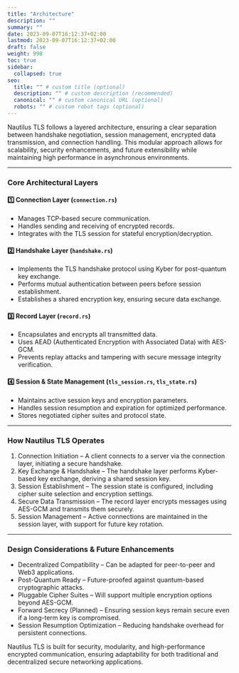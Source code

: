 ```yaml
---
title: "Architecture"
description: ""
summary: ""
date: 2023-09-07T16:12:37+02:00
lastmod: 2023-09-07T16:12:37+02:00
draft: false
weight: 998
toc: true
sidebar:
  collapsed: true
seo:
  title: "" # custom title (optional)
  description: "" # custom description (recommended)
  canonical: "" # custom canonical URL (optional)
  robots: "" # custom robot tags (optional)
---
```

Nautilus TLS follows a layered architecture, ensuring a clear separation between handshake negotiation, session management, encrypted data transmission, and connection handling. This modular approach allows for scalability, security enhancements, and future extensibility while maintaining high performance in asynchronous environments.

---

### Core Architectural Layers

#### 1️⃣ Connection Layer (`connection.rs`)

- Manages TCP-based secure communication.
- Handles sending and receiving of encrypted records.
- Integrates with the TLS session for stateful encryption/decryption.

#### 2️⃣ Handshake Layer (`handshake.rs`)

- Implements the TLS handshake protocol using Kyber for post-quantum key exchange.
- Performs mutual authentication between peers before session establishment.
- Establishes a shared encryption key, ensuring secure data exchange.

#### 3️⃣ Record Layer (`record.rs`)

- Encapsulates and encrypts all transmitted data.
- Uses AEAD (Authenticated Encryption with Associated Data) with AES-GCM.
- Prevents replay attacks and tampering with secure message integrity verification.

#### 4️⃣ Session & State Management (`tls_session.rs`, `tls_state.rs`)

- Maintains active session keys and encryption parameters.
- Handles session resumption and expiration for optimized performance.
- Stores negotiated cipher suites and protocol state.

---

### How Nautilus TLS Operates

1. Connection Initiation – A client connects to a server via the connection layer, initiating a secure handshake.
2. Key Exchange & Handshake – The handshake layer performs Kyber-based key exchange, deriving a shared session key.
3. Session Establishment – The session state is configured, including cipher suite selection and encryption settings.
4. Secure Data Transmission – The record layer encrypts messages using AES-GCM and transmits them securely.
5. Session Management – Active connections are maintained in the session layer, with support for future key rotation.

---

### Design Considerations & Future Enhancements

- Decentralized Compatibility – Can be adapted for peer-to-peer and Web3 applications.
- Post-Quantum Ready – Future-proofed against quantum-based cryptographic attacks.
- Pluggable Cipher Suites – Will support multiple encryption options beyond AES-GCM.
- Forward Secrecy (Planned) – Ensuring session keys remain secure even if a long-term key is compromised.
- Session Resumption Optimization – Reducing handshake overhead for persistent connections.

Nautilus TLS is built for security, modularity, and high-performance encrypted communication, ensuring adaptability for both traditional and decentralized secure networking applications.

